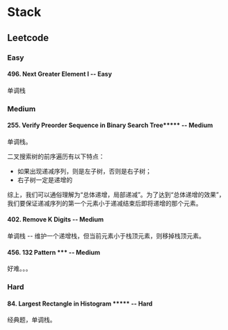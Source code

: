 # Stack
## Leetcode
### Easy
#### 496. Next Greater Element I -- Easy
单调栈

### Medium
#### 255. Verify Preorder Sequence in Binary Search Tree***** -- Medium
单调栈。

二叉搜索树的前序遍历有以下特点：
* 如果出现递减序列，则是左子树，否则是右子树；
* 右子树一定是递增的
  
综上，我们可以通俗理解为“总体递增，局部递减”。为了达到“总体递增的效果”，我们要保证递减序列的第一个元素小于递减结束后即将递增的那个元素。


#### 402. Remove K Digits -- Medium
单调栈 -- 维护一个递增栈，但当前元素小于栈顶元素，则移掉栈顶元素。

#### 456. 132 Pattern *** -- Medium
好难。。。


### Hard
#### 84. Largest Rectangle in Histogram ***** -- Hard
经典题，单调栈。
